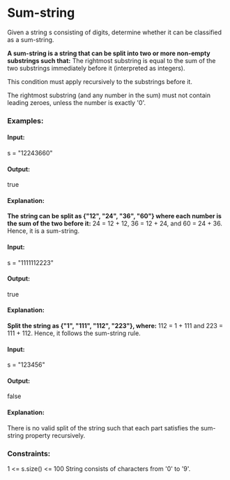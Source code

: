 # Sum-string
Given a string s consisting of digits, determine whether it can be classified as a sum-string.

**A sum-string is a string that can be split into two or more non-empty substrings such that:**
The rightmost substring is equal to the sum of the two substrings immediately before it (interpreted as integers).

This condition must apply recursively to the substrings before it.

The rightmost substring (and any number in the sum) must not contain leading zeroes, unless the number is exactly '0'.

### Examples:
#### Input:
s = "12243660"
#### Output:
true
#### Explanation:
**The string can be split as {"12", "24", "36", "60"} where each number is the sum of the two before it:**
24 = 12 + 12, 36 = 12 + 24, and 60 = 24 + 36. Hence, it is a sum-string.

#### Input: 
s = "1111112223"
#### Output:
true
#### Explanation: 
**Split the string as {"1", "111", "112", "223"}, where:**
112 = 1 + 111 and 223 = 111 + 112. Hence, it follows the sum-string rule.

#### Input:
s = "123456"
#### Output: 
false
#### Explanation:
There is no valid split of the string such that each part satisfies the sum-string property recursively.

### Constraints:
1 <= s.size() <= 100
String consists of characters from '0' to '9'.

